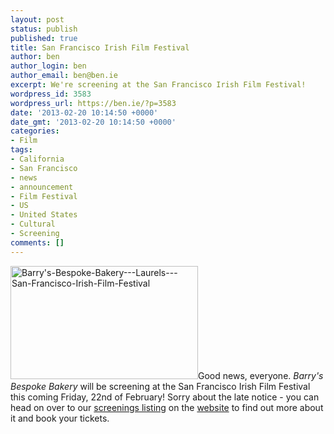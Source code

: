```yaml
---
layout: post
status: publish
published: true
title: San Francisco Irish Film Festival
author: ben
author_login: ben
author_email: ben@ben.ie
excerpt: We're screening at the San Francisco Irish Film Festival!
wordpress_id: 3583
wordpress_url: https://ben.ie/?p=3583
date: '2013-02-20 10:14:50 +0000'
date_gmt: '2013-02-20 10:14:50 +0000'
categories:
- Film
tags:
- California
- San Francisco
- news
- announcement
- Film Festival
- US
- United States
- Cultural
- Screening
comments: []
---
```

<p><img class="alignright size-medium wp-image-3498" alt="Barry's-Bespoke-Bakery---Laurels---San-Francisco-Irish-Film-Festival" src="https://ben.ie/wp-content/uploads/2013/02/Barrys-Bespoke-Bakery-Laurels-San-Francisco-Irish-Film-Festival-300x181.png" width="300" height="181" />Good news, everyone. <em>Barry's Bespoke Bakery</em> will be screening at the San Francisco Irish Film Festival this coming Friday, 22nd of February! Sorry about the late notice - you can head on over to our <a href="https://barrysfilm.com/screenings" target="_blank">screenings listing</a> on the <a href="https://barrysfilm.com" target="_blank">website</a> to find out more about it and book your tickets.</p>
